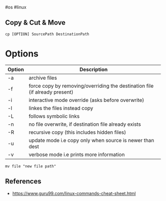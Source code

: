 #os #linux

## Copy & Cut & Move

```shell
cp [OPTION] SourcePath DestinationPath
```

# Options

| Option | Description                                                                 |
| ------ | --------------------------------------------------------------------------- |
| -a     | archive files                                                               |
| -f     | force copy by removing/overriding the destination file (if already present) |
| -i     | interactive mode override (asks before overwrite)                           |
| -l     | linkes the files instead copy                                               |
| -L     | follows symbolic links                                                      |
| -n     | no file overwrite, if destination file already exists                       |
| -R     | recursive copy (this includes hidden files)                                 |
| -u     | update mode i.e copy only when source is newer than dest                    |
| -v     | verbose mode i.e prints more information                                    || 


```shell
mv file "new file path"
```



## References

* https://www.guru99.com/linux-commands-cheat-sheet.html